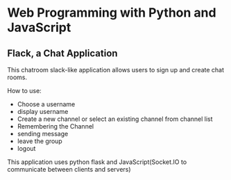 # Web Programming with Python and JavaScript

## Flack, a Chat Application

This chatroom slack-like application allows users to sign up and create chat rooms.

How to use:

- Choose a username
- display username
- Create a new channel or select an existing channel from channel list
- Remembering the Channel
- sending message
- leave the group
- logout

This application uses python flask and JavaScript(Socket.IO to communicate between clients and servers)

